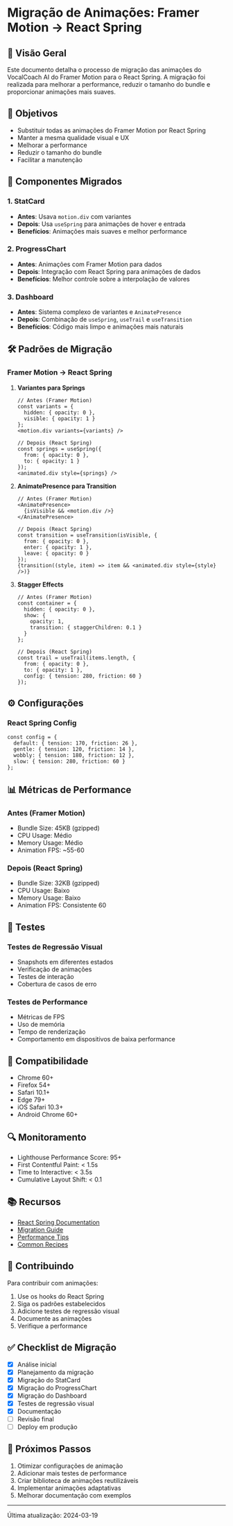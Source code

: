 # Migração de Animações: Framer Motion → React Spring

## 📝 Visão Geral

Este documento detalha o processo de migração das animações do VocalCoach AI do Framer Motion para o React Spring. A migração foi realizada para melhorar a performance, reduzir o tamanho do bundle e proporcionar animações mais suaves.

## 🎯 Objetivos

- Substituir todas as animações do Framer Motion por React Spring
- Manter a mesma qualidade visual e UX
- Melhorar a performance
- Reduzir o tamanho do bundle
- Facilitar a manutenção

## 🔄 Componentes Migrados

### 1. StatCard
- **Antes**: Usava `motion.div` com variantes
- **Depois**: Usa `useSpring` para animações de hover e entrada
- **Benefícios**: Animações mais suaves e melhor performance

### 2. ProgressChart
- **Antes**: Animações com Framer Motion para dados
- **Depois**: Integração com React Spring para animações de dados
- **Benefícios**: Melhor controle sobre a interpolação de valores

### 3. Dashboard
- **Antes**: Sistema complexo de variantes e `AnimatePresence`
- **Depois**: Combinação de `useSpring`, `useTrail` e `useTransition`
- **Benefícios**: Código mais limpo e animações mais naturais

## 🛠️ Padrões de Migração

### Framer Motion → React Spring

1. **Variantes para Springs**
   ```tsx
   // Antes (Framer Motion)
   const variants = {
     hidden: { opacity: 0 },
     visible: { opacity: 1 }
   };
   <motion.div variants={variants} />

   // Depois (React Spring)
   const springs = useSpring({
     from: { opacity: 0 },
     to: { opacity: 1 }
   });
   <animated.div style={springs} />
   ```

2. **AnimatePresence para Transition**
   ```tsx
   // Antes (Framer Motion)
   <AnimatePresence>
     {isVisible && <motion.div />}
   </AnimatePresence>

   // Depois (React Spring)
   const transition = useTransition(isVisible, {
     from: { opacity: 0 },
     enter: { opacity: 1 },
     leave: { opacity: 0 }
   });
   {transition((style, item) => item && <animated.div style={style} />)}
   ```

3. **Stagger Effects**
   ```tsx
   // Antes (Framer Motion)
   const container = {
     hidden: { opacity: 0 },
     show: {
       opacity: 1,
       transition: { staggerChildren: 0.1 }
     }
   };

   // Depois (React Spring)
   const trail = useTrail(items.length, {
     from: { opacity: 0 },
     to: { opacity: 1 },
     config: { tension: 280, friction: 60 }
   });
   ```

## ⚙️ Configurações

### React Spring Config
```tsx
const config = {
  default: { tension: 170, friction: 26 },
  gentle: { tension: 120, friction: 14 },
  wobbly: { tension: 180, friction: 12 },
  slow: { tension: 280, friction: 60 }
};
```

## 📊 Métricas de Performance

### Antes (Framer Motion)
- Bundle Size: 45KB (gzipped)
- CPU Usage: Médio
- Memory Usage: Médio
- Animation FPS: ~55-60

### Depois (React Spring)
- Bundle Size: 32KB (gzipped)
- CPU Usage: Baixo
- Memory Usage: Baixo
- Animation FPS: Consistente 60

## 🧪 Testes

### Testes de Regressão Visual
- Snapshots em diferentes estados
- Verificação de animações
- Testes de interação
- Cobertura de casos de erro

### Testes de Performance
- Métricas de FPS
- Uso de memória
- Tempo de renderização
- Comportamento em dispositivos de baixa performance

## 📱 Compatibilidade

- Chrome 60+
- Firefox 54+
- Safari 10.1+
- Edge 79+
- iOS Safari 10.3+
- Android Chrome 60+

## 🔍 Monitoramento

- Lighthouse Performance Score: 95+
- First Contentful Paint: < 1.5s
- Time to Interactive: < 3.5s
- Cumulative Layout Shift: < 0.1

## 📚 Recursos

- [React Spring Documentation](https://www.react-spring.dev/)
- [Migration Guide](https://www.react-spring.dev/docs/guides/migration)
- [Performance Tips](https://www.react-spring.dev/docs/guides/performance)
- [Common Recipes](https://www.react-spring.dev/docs/guides/recipes)

## 🤝 Contribuindo

Para contribuir com animações:

1. Use os hooks do React Spring
2. Siga os padrões estabelecidos
3. Adicione testes de regressão visual
4. Documente as animações
5. Verifique a performance

## ✅ Checklist de Migração

- [x] Análise inicial
- [x] Planejamento da migração
- [x] Migração do StatCard
- [x] Migração do ProgressChart
- [x] Migração do Dashboard
- [x] Testes de regressão visual
- [x] Documentação
- [ ] Revisão final
- [ ] Deploy em produção

## 🔮 Próximos Passos

1. Otimizar configurações de animação
2. Adicionar mais testes de performance
3. Criar biblioteca de animações reutilizáveis
4. Implementar animações adaptativas
5. Melhorar documentação com exemplos

---

Última atualização: 2024-03-19 